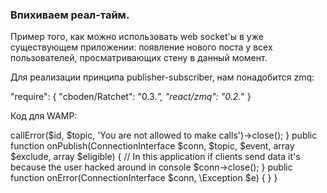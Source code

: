 ### Впихиваем реал-тайм.

Пример того, как можно использовать web socket'ы в уже существующем приложении:
появление нового поста у всех пользователей, просматривающих стену в данный момент.


Для реализации принципа publisher-subscriber, нам понадобится zmq:

"require": {
        "cboden/Ratchet": "0.3.*",
        "react/zmq": "0.2.*"
}

Код для WAMP:

<?php
namespace MyApp;
use Ratchet\ConnectionInterface;
use Ratchet\Wamp\WampServerInterface;

class Pusher implements WampServerInterface {
    public function onSubscribe(ConnectionInterface $conn, $topic) {
    }
    public function onUnSubscribe(ConnectionInterface $conn, $topic) {
    }
    public function onOpen(ConnectionInterface $conn) {
    }
    public function onClose(ConnectionInterface $conn) {
    }
    public function onCall(ConnectionInterface $conn, $id, $topic, array $params) {
        // In this application if clients send data it's because the user hacked around in console
        $conn->callError($id, $topic, 'You are not allowed to make calls')->close();
    }
    public function onPublish(ConnectionInterface $conn, $topic, $event, array $exclude, array $eligible) {
        // In this application if clients send data it's because the user hacked around in console
        $conn->close();
    }
    public function onError(ConnectionInterface $conn, \Exception $e) {
    }
}


